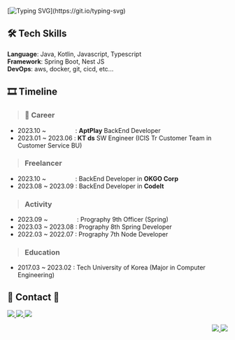 [![Typing SVG](https://readme-typing-svg.demolab.com/?lines="The+computer+doesn't+lie";"컴퓨터는+거짓말을+하지+않는다고!")](https://git.io/typing-svg)
  
## 🛠 Tech Skills 

**Language**: Java, Kotlin, Javascript, Typescript
<br>
**Framework**: Spring Boot, Nest JS
<br>
**DevOps**: aws, docker, git, cicd, etc...


## 🎞️ Timeline

> ### 💼 Career

- 2023.10 ~ &nbsp; &nbsp;  &nbsp;  &nbsp;  &nbsp; &nbsp; &nbsp; &nbsp; : **AptPlay** BackEnd Developer
- 2023.01 ~ 2023.06 : **KT ds** SW Engineer (ICIS Tr Customer Team in Customer Service BU)

> ### Freelancer

- 2023.10 ~ &nbsp; &nbsp;  &nbsp;  &nbsp;  &nbsp; &nbsp; &nbsp; &nbsp; : BackEnd Developer in **OKGO Corp**
- 2023.08 ~ 2023.09 : BackEnd Developer in **CodeIt**

> ### Activity

- 2023.09 ~ &nbsp; &nbsp;  &nbsp;  &nbsp;  &nbsp; &nbsp; &nbsp; &nbsp; : Prography 9th Officer (Spring)
- 2023.03 ~ 2023.08 : Prography 8th Spring Developer
- 2022.03 ~ 2022.07 : Prography 7th Node Developer

> ### Education

- 2017.03 ~ 2023.02 : Tech University of Korea (Major in Computer Engineering)

<!-- &nbsp; &nbsp;  &nbsp;  &nbsp;  &nbsp; &nbsp; &nbsp; -->
  
  
## 📩 Contact 📩 

<a href="mailto:komment.dev@gmail.com" target="_blank"><img src="https://img.shields.io/badge/gmail-FFFFFF?style=for-the-badge&logo=Gmail&logoColor=red">
<a href="https://kortfolio.notion.site/KORTFOLIO-d61c0eff411f4fefa60626377c3994c9" target="_blank"><img src="https://img.shields.io/badge/notion-FFFFFF?style=for-the-badge&logo=notion&logoColor=black">
<a href="https://www.instagram.com/__komment/" target="_blank"><img src="https://img.shields.io/badge/INSTAGRAM-FFFFFF?style=for-the-badge&logo=instagram&logoColor=red">
<div align='right'>
  <img src='http://mazassumnida.wtf/api/mini/generate_badge?boj=gustjr9402'>
  <a href="https://hits.seeyoufarm.com"><img src="https://hits.seeyoufarm.com/api/count/incr/badge.svg?url=https%3A%2F%2Fgithub.com%2Flcomment&count_bg=%2379C83D&title_bg=%23555555&icon=&icon_color=%23E7E7E7&title=hits&edge_flat=false"/></a>
</div>

